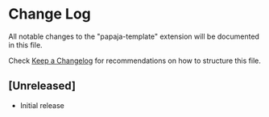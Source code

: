 # Change Log

All notable changes to the "papaja-template" extension will be documented in this file.

Check [Keep a Changelog](http://keepachangelog.com/) for recommendations on how to structure this file.

## [Unreleased]

- Initial release